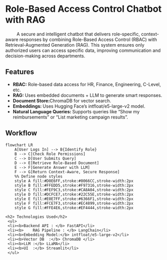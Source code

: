 <h1> Role-Based Access Control Chatbot with RAG </h1>

<div>
  <p>&nbsp&nbsp&nbsp&nbsp&nbsp&nbsp&nbsp&nbsp A secure and intelligent chatbot that delivers role-specific, context-aware responses by combining Role-Based Access Control (RBAC) with Retrieval-Augmented Generation (RAG). This system ensures only authorized users can access specific data, improving communication and decision-making across departments.</p></div>

<h2>Features</h2>
<ul>
  <li><b>RBAC:</b> Role-based data access for HR, Finance, Engineering, C-Level, etc.</li>
  <li><b>RAG: </b> Uses embedded documents + LLM to generate smart responses.</li>
  <li><b>Document Store:</b>ChromaDB for vector search.</li>
  <li><b> Embeddings: </b> Uses Hugging Face’s intfloat/e5-large-v2 model.</li>
  <li><b>Natural Language Queries: </b> Supports queries like “Show my reimbursements” or “List marketing campaign results”.</li>
</ul>

<h2> Workflow</h2>

```mermaid
flowchart LR
    A[User Logs In] --> B{Identify Role}
    B --> C[Check Role Permissions]
    C --> D[User Submits Query]
    D --> E[Retrieve Role-Based Document]
    E --> F[Generate Answer with LLM]
    F --> G[Return Context-Aware, Secure Response]
    %% Define node styles
    style A fill:#D0E6FF,stroke:#0066CC,stroke-width:2px
    style B fill:#FFEDD5,stroke:#F97316,stroke-width:2px
    style C fill:#FEF9C3,stroke:#CA8A04,stroke-width:2px
    style D fill:#DCFCE7,stroke:#22C55E,stroke-width:2px
    style E fill:#E0E7FF,stroke:#6366F1,stroke-width:2px
    style F fill:#FCE7F3,stroke:#EC4899,stroke-width:2px
    style G fill:#FFE4E6,stroke:#EF4444,stroke-width:2px

<h2> Technologies Used</h2>
 <ul>
 <li><b>Backend API : </b> FastAPI</li>
 <li><b>	RAG Pipeline : </b> LangChain</li>
 <li><b>Embedding Model:</b> intfloat/e5-large-v2</li>
 <li><b>Vector DB  :</b> ChromaDB </li>
 <li><b>LLM	:</b> LLaMA</li>
 <li><b>UI  :</b> Streamlit</li>                                   
 </ul>

